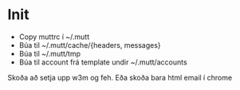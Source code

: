 # Init

* Copy muttrc í ~/.mutt
* Búa til ~/.mutt/cache/{headers, messages}
* Búa til ~/.mutt/tmp
* Búa til account frá template undir ~/.mutt/accounts

Skoða að setja upp w3m og feh. Eða skoða bara html email í chrome


